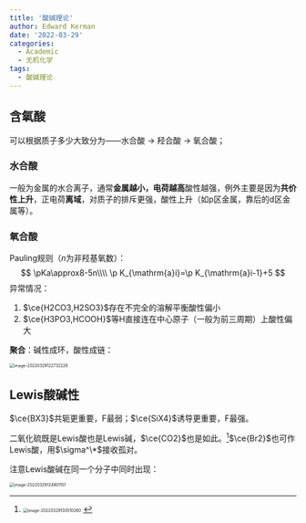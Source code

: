 ```yaml
---
title: '酸碱理论'
author: Edward Kerman
date: '2022-03-29'
categories:
  - Academic
  - 无机化学
tags:
  - 酸碱理论
---
```

## 含氧酸

可以根据质子多少大致分为——水合酸 → 羟合酸 → 氧合酸；

### 水合酸

一般为金属的水合离子，通常<b>金属越小，电荷越高</b>酸性越强，例外主要是因为<b>共价性上升</b>，正电荷<b>离域</b>，对质子的排斥更强，酸性上升（如p区金属，靠后的d区金属等）。

### 氧合酸

Pauling规则（$n$为非羟基氧数）：
$$
\pKa\approx8-5n\\\\
\p K_{\mathrm{a}i}=\p K_{\mathrm{a}i-1}+5
$$
异常情况：

1. $\ce{H2CO3,H2SO3}$存在不完全的溶解平衡酸性偏小
2. $\ce{H3PO3,HCOOH}$等H直接连在中心原子（一般为前三周期）上酸性偏大

<b>聚合</b>：碱性成环，酸性成链：

<img src="https://tva1.sinaimg.cn/large/e6c9d24ely1h0qn2l99csj20ey0lkab4.jpg" alt="image-20220329122732228" style="zoom:50%;" />

## Lewis酸碱性

$\ce{BX3}$共轭更重要，F最弱；$\ce{SiX4}$诱导更重要，F最强。

二氧化硫既是Lewis酸也是Lewis碱，$\ce{CO2}$也是如此。[^1]$\ce{Br2}$也可作Lewis酸，用$\sigma^\*$接收孤对。

注意Lewis酸碱在同一个分子中同时出现：

<img src="https://tva1.sinaimg.cn/large/e6c9d24ely1h0qnowewidj20r60e6dgu.jpg" alt="image-20220329124901151" style="zoom:50%;" />

[^1]: <img src="https://tva1.sinaimg.cn/large/e6c9d24ely1h0qo5pfsaij20860k2t8y.jpg" alt="image-20220329130510260" style="zoom:50%;" />